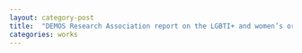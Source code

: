 ```yaml
---
layout: category-post
title:  "DEMOS Research Association report on the LGBTI+ and women’s organizations and their struggle for peace in Turkey"
categories: works
---
```


